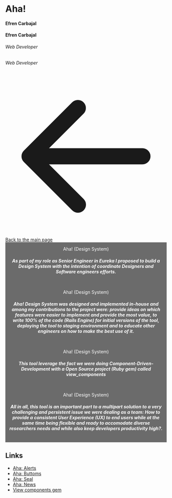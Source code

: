 <script setup>
  import { ref } from 'vue';
  const slide = ref('first');
</script>


<div class="mt-8">
  <div class="row">
    <div class="col-12">
      <h1 class="text-center m-0 p-0"> Aha! </h1>
      <h4 class="hide sm:block mb-0 pb-0 mt-4"> Efren Carbajal </h4>
      <h4 class="sm:hide text-center mb-0 pb-0 mt-4"> Efren Carbajal </h4>
      <h6 class="hide sm:block mt-4"> Web Developer </h6>
      <h6 class="sm:hide text-center mt-4"> Web Developer </h6>
      <a class="flex items-center no-underline hover:underline text-inherit text-sm md:text-base underline my-5" href="/"><svg xmlns="http://www.w3.org/2000/svg" viewBox="0 0 20 20" fill="currentColor" aria-hidden="true" class="mr-3 h-5 w-5 text-primary"><path fill-rule="evenodd" d="M9.707 16.707a1 1 0 01-1.414 0l-6-6a1 1 0 010-1.414l6-6a1 1 0 011.414 1.414L5.414 9H17a1 1 0 110 2H5.414l4.293 4.293a1 1 0 010 1.414z" clip-rule="evenodd"></path></svg>Back to the main page</a>
    </div>
  </div>
  <div class="row mx-auto">
    <div class="col-12">
      <q-responsive :ratio="16/9" style="max-width: 100%;" class="box-shadow">
        <q-carousel
          arrows
          animated
          v-model="slide"
          height="400px"
        >
          <q-carousel-slide name="first" img-src="./alerts.png">
            <div class="absolute-bottom dark-custom-caption">
              <div class="hide md:block text-h2 text-white">Aha! (Design System)</div>
              <h5 class="hide md:block text-white">
                As part of my role as Senior Engineer in Eureka I proposed to build a Design System with the intention of coordinate Designers and Software engineers efforts.
              </h5>
            </div>
          </q-carousel-slide>
          <q-carousel-slide name="second" img-src="./buttons.png">
            <div class="absolute-bottom dark-custom-caption">
              <div class="hide md:block text-h2 text-white">Aha! (Design System)</div>
              <h5 class="hide md:block text-white">
								Aha! Design System was designed and implemented in-house and among my contributions to the project were: provide ideas on which features were easier to implement and provide the most value, to write 100% of the code (Rails Engine) for initial versions of the tool, deploying the tool to staging environment and to educate other engineers on how to make the best use of it. 
              </h5>
            </div>
          </q-carousel-slide>
          <q-carousel-slide name="third" img-src="./seal.png">
            <div class="absolute-bottom dark-custom-caption">
              <div class="hide md:block text-h2 text-white">Aha! (Design System)</div>
              <h5 class="hide md:block text-white">
								This tool leverage the fact we were doing Component-Driven-Development with a Open Source project (Ruby gem) called view_components
              </h5>
            </div>
          </q-carousel-slide>
          <q-carousel-slide name="news" img-src="./news.png">
            <div class="absolute-bottom dark-custom-caption">
              <div class="hide md:block text-h2 text-white">Aha! (Design System)</div>
              <h5 class="hide md:block text-white">
								All in all, this tool is an important part to a multipart solution to a very challenging and persistent issue we were dealing as a team: How to provide a consistent User Experience (UX) to end users while at the same time being flexible and ready to accomodate diverse researchers needs and while also keep developers productivity high?.  
              </h5>
            </div>
          </q-carousel-slide>
        </q-carousel>
      </q-responsive>
    </div>
  </div>
</div>

Links
-----

- [Aha: Alerts][1]
- [Aha: Buttoms][2]
- [Aha: Seal][3]
- [Aha: News][4]
- [View components gem][5]

[1]: https://mb-14388-aha-usability-bugs-eefc857.hehtech.io/aha/alert_component.rb
[2]: https://mb-14388-aha-usability-bugs-eefc857.hehtech.io/aha/buttons/button_component
[3]: https://mb-14388-aha-usability-bugs-eefc857.hehtech.io/aha/seal_component
[4]: https://mb-14388-aha-usability-bugs-eefc857.hehtech.io/aha/news_component
[5]: https://github.com/ViewComponent/view_component
<style>
  .custom-caption {
    text-align: center;
    padding: 12px;
    color: #fff;
    background-color: #0000006d;
  }
  .dark-custom-caption {
    text-align: center;
    padding: 12px;
    color: #fff;
    background-color: #555d;
  }
  .q-icon {
    background: #0000006d;
    border-radius: 100%;
    transform: scale(1.5);
  }
 .box-shadow {
		box-shadow: 3px 3px 14px -1px rgba(0,0,0,0.53);
		-webkit-box-shadow: 3px 3px 14px -1px rgba(0,0,0,0.53);
		-moz-box-shadow: 3px 3px 14px -1px rgba(0,0,0,0.53);
 }
</style>
